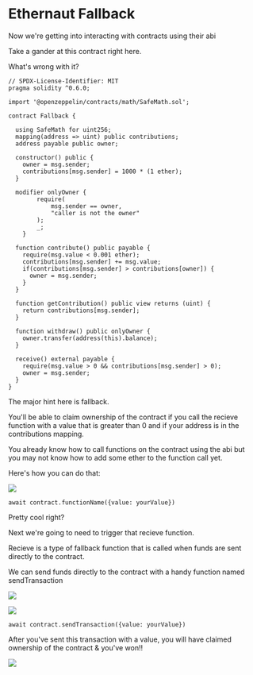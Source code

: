 # Ethernaut Fallback

Now we're getting into interacting with contracts using their abi

Take a gander at this contract right here.

What's wrong with it?

```
// SPDX-License-Identifier: MIT
pragma solidity ^0.6.0;

import '@openzeppelin/contracts/math/SafeMath.sol';

contract Fallback {

  using SafeMath for uint256;
  mapping(address => uint) public contributions;
  address payable public owner;

  constructor() public {
    owner = msg.sender;
    contributions[msg.sender] = 1000 * (1 ether);
  }

  modifier onlyOwner {
        require(
            msg.sender == owner,
            "caller is not the owner"
        );
        _;
    }

  function contribute() public payable {
    require(msg.value < 0.001 ether);
    contributions[msg.sender] += msg.value;
    if(contributions[msg.sender] > contributions[owner]) {
      owner = msg.sender;
    }
  }

  function getContribution() public view returns (uint) {
    return contributions[msg.sender];
  }

  function withdraw() public onlyOwner {
    owner.transfer(address(this).balance);
  }

  receive() external payable {
    require(msg.value > 0 && contributions[msg.sender] > 0);
    owner = msg.sender;
  }
}
```


The major hint here is fallback.

You'll be able to claim ownership of the contract if you call the recieve function with a value that is greater than 0 and if your address is in the contributions mapping.

You already know how to call functions on the contract using the abi but you may not know how to add some ether to the function call yet.

Here's how you can do that:

![](https://i.imgur.com/cqNp5qc.png)


```
await contract.functionName({value: yourValue})
```

Pretty cool right?

Next we're going to need to trigger that recieve function.

Recieve is a type of fallback function that is called when funds are sent directly to the contract.

We can send funds directly to the contract with a handy function named sendTransaction


![](https://i.imgur.com/4UHmwyy.png)

![](https://i.imgur.com/kAs27eY.png)


```
await contract.sendTransaction({value: yourValue})
```


After you've sent this transaction with a value, you will have claimed ownership of the contract & you've won!!

![](https://i.imgur.com/SIt3Z1S.png)

